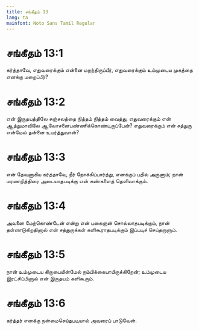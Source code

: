 ```yaml
---
title: சங்கீதம் 13
lang: ta
mainfont: Noto Sans Tamil Regular
---
```


# சங்கீதம் 13:1

கர்த்தாவே, எதுவரைக்கும் என்னை மறந்திருப்பீர், எதுவரைக்கும் உம்முடைய முகத்தை எனக்கு மறைப்பீர்?

# சங்கீதம் 13:2

என் இருதயத்திலே சஞ்சலத்தை நித்தம் நித்தம் வைத்து, எதுவரைக்கும் என் ஆத்துமாவிலே ஆலோசனைபண்ணிக்கொண்டிருப்பேன்? எதுவரைக்கும் என் சத்துரு என்மேல் தன்னை உயர்த்துவான்?

# சங்கீதம் 13:3

என் தேவனாகிய கர்த்தாவே, நீர் நோக்கிப்பார்த்து, எனக்குப் பதில் அருளும்; நான் மரணநித்திரை அடையாதபடிக்கு என் கண்களைத் தெளிவாக்கும்.

# சங்கீதம் 13:4

அவனை மேற்கொண்டேன் என்று என் பகைஞன் சொல்லாதபடிக்கும், நான் தள்ளாடுகிறதினால் என் சத்துருக்கள் களிகூராதபடிக்கும் இப்படிச் செய்தருளும்.

# சங்கீதம் 13:5

நான் உம்முடைய கிருபையின்மேல் நம்பிக்கையாயிருக்கிறேன்; உம்முடைய இரட்சிப்பினால் என் இருதயம் களிகூரும்.

# சங்கீதம் 13:6

கர்த்தர் எனக்கு நன்மைசெய்தபடியால் அவரைப் பாடுவேன்.

